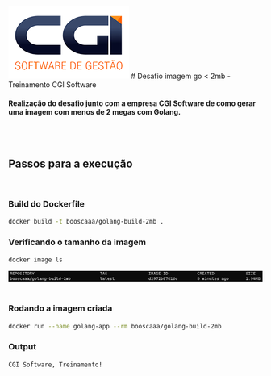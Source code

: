 <img src="https://github.com/booscaaa/golang-2mb-treinamento-cgi/blob/master/readme-files/cgi.png" />
# Desafio imagem go < 2mb - Treinamento CGI Software

#### Realização do desafio junto com a empresa CGI Software de como gerar uma imagem com menos de 2 megas com Golang.

<br>
<br>

## Passos para a execução
<br>

### Build do Dockerfile
```bash
docker build -t booscaaa/golang-build-2mb .
```
### Verificando o tamanho da imagem
```bash
docker image ls
```
<img src="https://github.com/booscaaa/golang-2mb-treinamento-cgi/blob/master/readme-files/image-size.PNG" />

<br>
<br>

### Rodando a imagem criada
```bash
docker run --name golang-app --rm booscaaa/golang-build-2mb
```
### Output
```bash
CGI Software, Treinamento!
```

